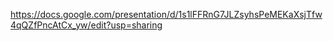 https://docs.google.com/presentation/d/1s1lFFRnG7JLZsyhsPeMEKaXsjTfw4qQZfPncAtCx_yw/edit?usp=sharing

